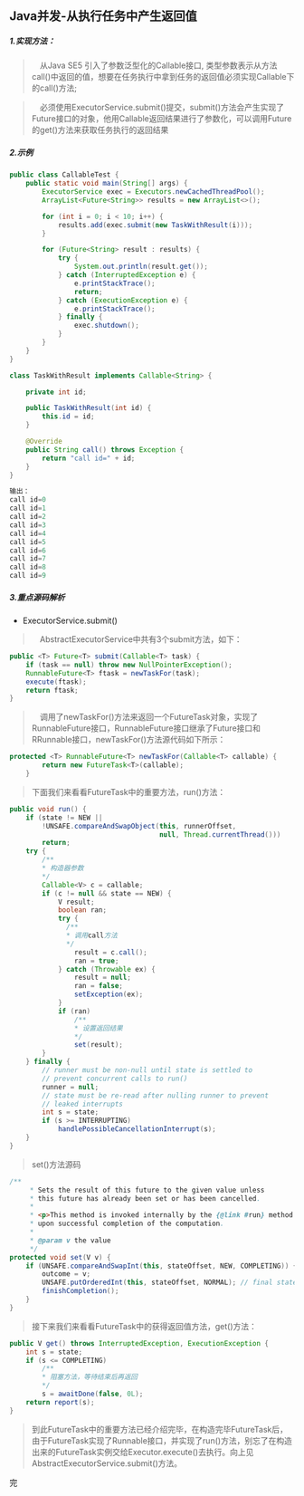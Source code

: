 ## Java并发-从执行任务中产生返回值

##### 1.实现方法：<br/>
> &emsp;从Java SE5 引入了参数泛型化的Callable接口, 类型参数表示从方法call()中返回的值，想要在任务执行中拿到任务的返回值必须实现Callable下的call()方法;<br>


> &emsp;必须使用ExecutorService.submit()提交，submit()方法会产生实现了Future接口的对象，他用Callable返回结果进行了参数化，可以调用Future的get()方法来获取任务执行的返回结果

##### 2.示例

```Java
public class CallableTest {
    public static void main(String[] args) {
        ExecutorService exec = Executors.newCachedThreadPool();
        ArrayList<Future<String>> results = new ArrayList<>();

        for (int i = 0; i < 10; i++) {
            results.add(exec.submit(new TaskWithResult(i)));
        }

        for (Future<String> result : results) {
            try {
                System.out.println(result.get());
            } catch (InterruptedException e) {
                e.printStackTrace();
                return;
            } catch (ExecutionException e) {
                e.printStackTrace();
            } finally {
                exec.shutdown();
            }
        }
    }
}

class TaskWithResult implements Callable<String> {

    private int id;

    public TaskWithResult(int id) {
        this.id = id;
    }

    @Override
    public String call() throws Exception {
        return "call id=" + id;
    }
}

输出：
call id=0
call id=1
call id=2
call id=3
call id=4
call id=5
call id=6
call id=7
call id=8
call id=9
```
##### 3.重点源码解析
- ExecutorService.submit()

> &emsp;AbstractExecutorService中共有3个submit方法，如下：

```Java
public <T> Future<T> submit(Callable<T> task) {
    if (task == null) throw new NullPointerException();
    RunnableFuture<T> ftask = newTaskFor(task);
    execute(ftask);
    return ftask;
}
```
> &emsp;调用了newTaskFor()方法来返回一个FutureTask对象，实现了RunnableFuture接口，RunnableFuture接口继承了Future接口和RRunnable接口，newTaskFor()方法源代码如下所示：

```Java
protected <T> RunnableFuture<T> newTaskFor(Callable<T> callable) {
        return new FutureTask<T>(callable);
    }
```

> 下面我们来看看FutureTask中的重要方法，run()方法：

```Java
public void run() {
    if (state != NEW ||
        !UNSAFE.compareAndSwapObject(this, runnerOffset,
                                     null, Thread.currentThread()))
        return;
    try {
        /**
        * 构造器参数
        */
        Callable<V> c = callable;
        if (c != null && state == NEW) {
            V result;
            boolean ran;
            try {
              /**
              * 调用call方法
              */
                result = c.call();
                ran = true;
            } catch (Throwable ex) {
                result = null;
                ran = false;
                setException(ex);
            }
            if (ran)
                /**
                * 设置返回结果
                */
                set(result);
        }
    } finally {
        // runner must be non-null until state is settled to
        // prevent concurrent calls to run()
        runner = null;
        // state must be re-read after nulling runner to prevent
        // leaked interrupts
        int s = state;
        if (s >= INTERRUPTING)
            handlePossibleCancellationInterrupt(s);
    }
}
```

> set()方法源码

```Java
/**
     * Sets the result of this future to the given value unless
     * this future has already been set or has been cancelled.
     *
     * <p>This method is invoked internally by the {@link #run} method
     * upon successful completion of the computation.
     *
     * @param v the value
     */
protected void set(V v) {
    if (UNSAFE.compareAndSwapInt(this, stateOffset, NEW, COMPLETING)) {
        outcome = v;
        UNSAFE.putOrderedInt(this, stateOffset, NORMAL); // final state
        finishCompletion();
    }
}
```

> 接下来我们来看看FutureTask中的获得返回值方法，get()方法：

```Java
public V get() throws InterruptedException, ExecutionException {
    int s = state;
    if (s <= COMPLETING)
        /**
        * 阻塞方法，等待结束后再返回
        */
        s = awaitDone(false, 0L);
    return report(s);
}
```

> 到此FutureTask中的重要方法已经介绍完毕，在构造完毕FutureTask后，由于FutureTask实现了Runnable接口，并实现了run()方法，别忘了在构造出来的FutureTask实例交给Executor.execute()去执行。向上见AbstractExecutorService.submit()方法。

完
